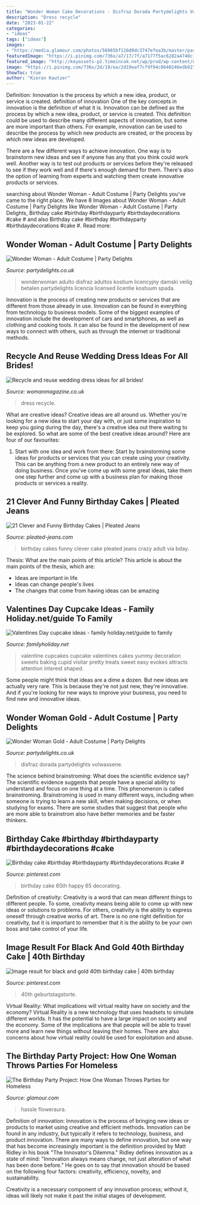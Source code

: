 ```yaml
---
title: "Wonder Woman Cake Decorations - Disfraz Dorada Partydelights Volwassene"
description: "Dress recycle"
date: "2023-01-22"
categories:
- "ideas"
tags: ["ideas"]
images:
- "https://media.glamour.com/photos/56965bf116d0dc3747efea3b/master/pass/inspired-2016-01-birthday-cake-stocksy-main.jpg"
featuredImage: "https://i.pinimg.com/736x/a7/17/7f/a7177f5ac6282a4740c19e8157e9abce.jpg"
featured_image: "http://keyassets-p2.timeincuk.net/wp/prod/wp-content/uploads/sites/31/2016/10/wedding-dress-recycle-featured-image.jpg"
image: "https://i.pinimg.com/736x/2d/19/ea/2d19eaf7cf9f94c0640246edb9273cab.jpg"
ShowToc: true
author: "Kieran Kautzer"
---
```



Definition: Innovation is the process by which a new idea, product, or service is created.
definition of innovation
One of the key concepts in innovation is the definition of what it is. Innovation can be defined as the process by which a new idea, product, or service is created. This definition could be used to describe many different aspects of innovation, but some are more important than others. For example, innovation can be used to describe the process by which new products are created, or the process by which new ideas are developed.

There are a few different ways to achieve innovation. One way is to brainstorm new ideas and see if anyone has any that you think could work well. Another way is to test out products or services before they're released to see if they work well and if there's enough demand for them. There's also the option of learning from experts and watching them create innovative products or services.

	

		
searching about Wonder Woman - Adult Costume | Party Delights you've came to the right place. We have 8 Images about Wonder Woman - Adult Costume | Party Delights like Wonder Woman - Adult Costume | Party Delights, Birthday cake #birthday #birthdayparty #birthdaydecorations #cake # and also Birthday cake #birthday #birthdayparty #birthdaydecorations #cake #. Read more:
		
    
## Wonder Woman - Adult Costume | Party Delights

<img loading=lazy src="https://images.partydelights.co.uk/FANC/16/840/front/v1/flxm/3.jpg" onerror="this.onerror=null;this.src='https://tse3.mm.bing.net/th?id=OIP.PRu2A8BkCNhrnsYQ5FHPnwHaJ3&amp;pid=15.1';" alt="Wonder Woman - Adult Costume | Party Delights">

_Source: partydelights.co.uk_

>wonderwoman adulto disfraz adultos kostium licencyjny damski veilig betalen partydelights licencia licensed licentie kostuum spada. 

	

Innovation is the process of creating new products or services that are different from those already in use. Innovation can be found in everything from technology to business models. Some of the biggest examples of innovation include the development of cars and smartphones, as well as clothing and cooking tools. It can also be found in the development of new ways to connect with others, such as through the internet or traditional methods.

    
## Recycle And Reuse Wedding Dress Ideas For All Brides!

<img loading=lazy src="http://keyassets-p2.timeincuk.net/wp/prod/wp-content/uploads/sites/31/2016/10/wedding-dress-recycle-featured-image.jpg" onerror="this.onerror=null;this.src='https://tse3.mm.bing.net/th?id=OIP.HiD6DBgrN0p_GpzIgzIPIgHaLH&amp;pid=15.1';" alt="Recycle and reuse wedding dress ideas for all brides!">

_Source: womanmagazine.co.uk_

>dress recycle. 

	

What are creative ideas?
Creative ideas are all around us. Whether you're looking for a new idea to start your day with, or just some inspiration to keep you going during the day, there's a creative idea out there waiting to be explored. So what are some of the best creative ideas around? Here are four of our favourites: 
1. Start with one idea and work from there: Start by brainstorming some ideas for products or services that you can create using your creativity. This can be anything from a new product to an entirely new way of doing business. Once you've come up with some great ideas, take them one step further and come up with a business plan for making those products or services a reality. 


    
## 21 Clever And Funny Birthday Cakes | Pleated Jeans

<img loading=lazy src="http://www.pleated-jeans.com/wp-content/uploads/2014/07/kirkwmj-1.jpg" onerror="this.onerror=null;this.src='https://tse4.mm.bing.net/th?id=OIP.OhRYNEAekToTJzmc51cGiQHaJ3&amp;pid=15.1';" alt="21 Clever and Funny Birthday Cakes | Pleated Jeans">

_Source: pleated-jeans.com_

>birthday cakes funny clever cake pleated jeans crazy adult via bday. 

	

Thesis: What are the main points of this article?
This article is about the main points of the thesis, which are: 
- Ideas are important in life
- Ideas can change people's lives
- The changes that come from having ideas can be amazing

    
## Valentines Day Cupcake Ideas - Family Holiday.net/guide To Family

<img loading=lazy src="http://www.familyholiday.net/wp-content/uploads/2012/02/Valentines-Cupcake-Ideas-__09.jpg" onerror="this.onerror=null;this.src='https://tse4.mm.bing.net/th?id=OIP.uOuNypJZ7zVsqZInc6rQnwHaJ-&amp;pid=15.1';" alt="Valentines Day cupcake ideas - family holiday.net/guide to family">

_Source: familyholiday.net_

>valentine cupcakes cupcake valentines cakes yummy decoration sweets baking cupid visitar pretty treats sweet easy evokes attracts attention interest shaped. 

	

Some people might think that ideas are a dime a dozen. But new ideas are actually very rare. This is because they're not just new, they're innovative. And if you're looking for new ways to improve your business, you need to find new and innovative ideas.

    
## Wonder Woman Gold - Adult Costume | Party Delights

<img loading=lazy src="http://images.partydelights.co.uk/FANC/17/175/front/v2/flxm/3.jpg" onerror="this.onerror=null;this.src='https://tse4.mm.bing.net/th?id=OIP.JiqCqJs5bhBUTCzEcM5SywHaJ3&amp;pid=15.1';" alt="Wonder Woman Gold - Adult Costume | Party Delights">

_Source: partydelights.co.uk_

>disfraz dorada partydelights volwassene. 

	

The science behind brainstroming: What does the scientific evidence say?
The scientific evidence suggests that people have a special ability to understand and focus on one thing at a time. This phenomenon is called brainstroming. Brainstroming is used in many different ways, including when someone is trying to learn a new skill, when making decisions, or when studying for exams. There are some studies that suggest that people who are more able to brainstrom also have better memories and be faster thinkers.

    
## Birthday Cake #birthday #birthdayparty #birthdaydecorations #cake #

<img loading=lazy src="https://i.pinimg.com/736x/a7/17/7f/a7177f5ac6282a4740c19e8157e9abce.jpg" onerror="this.onerror=null;this.src='https://tse3.mm.bing.net/th?id=OIP.dJuzBcCTX633WgdYbDldhQHaJ3&amp;pid=15.1';" alt="Birthday cake #birthday #birthdayparty #birthdaydecorations #cake #">

_Source: pinterest.com_

>birthday cake 65th happy 65 decorating. 

	

Definition of creativity:
Creativity is a word that can mean different things to different people. To some, creativity means being able to come up with new ideas or solutions to problems. For others, creativity is the ability to express oneself through creative works of art. There is no one right definition for creativity, but it is important to remember that it is the ability to be your own boss and take control of your life.

    
## Image Result For Black And Gold 40th Birthday Cake | 40th Birthday

<img loading=lazy src="https://i.pinimg.com/736x/2d/19/ea/2d19eaf7cf9f94c0640246edb9273cab.jpg" onerror="this.onerror=null;this.src='https://tse1.mm.bing.net/th?id=OIP.SjPrDcCpiOHPN0mdP5LP1AHaLJ&amp;pid=15.1';" alt="Image result for black and gold 40th birthday cake | 40th birthday">

_Source: pinterest.com_

>40th geburtstagstorte. 

	

Virtual Reality: What implications will virtual reality have on society and the economy?
Virtual Reality is a new technology that uses headsets to simulate different worlds. It has the potential to have a large impact on society and the economy. Some of the implications are that people will be able to travel more and learn new things without leaving their homes. There are also concerns about how virtual reality could be used for exploitation and abuse.

    
## The Birthday Party Project: How One Woman Throws Parties For Homeless

<img loading=lazy src="https://media.glamour.com/photos/56965bf116d0dc3747efea3b/master/pass/inspired-2016-01-birthday-cake-stocksy-main.jpg" onerror="this.onerror=null;this.src='https://tse1.mm.bing.net/th?id=OIP.xO6cwKL5w59EUbS-TAIW5wHaLG&amp;pid=15.1';" alt="The Birthday Party Project: How One Woman Throws Parties for Homeless">

_Source: glamour.com_

>hassle floweraura. 

	

Definition of innovation:
Innovation is the process of bringing new ideas or products to market using creative and efficient methods. Innovation can be found in any industry, but typically it refers to technology, business, and product innovation.
There are many ways to define innovation, but one way that has become increasingly important is the definition provided by Matt Ridley in his book "The Innovator's Dilemma." Ridley defines innovation as a state of mind: "Innovation always means change, not just alteration of what has been done before." He goes on to say that innovation should be based on the following four factors: creativity, efficiency, novelty, and sustainability.

Creativity is a necessary component of any innovation process; without it, ideas will likely not make it past the initial stages of development.

